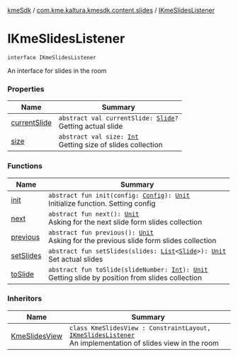 [kmeSdk](../../index.md) / [com.kme.kaltura.kmesdk.content.slides](../index.md) / [IKmeSlidesListener](./index.md)

# IKmeSlidesListener

`interface IKmeSlidesListener`

An interface for slides in the room

### Properties

| Name | Summary |
|---|---|
| [currentSlide](current-slide.md) | `abstract val currentSlide: `[`Slide`](../../com.kme.kaltura.kmesdk.ws.message.module/-kme-active-content-module-message/-active-content-payload/-slide/index.md)`?`<br>Getting actual slide |
| [size](size.md) | `abstract val size: `[`Int`](https://kotlinlang.org/api/latest/jvm/stdlib/kotlin/-int/index.html)<br>Getting size of slides collection |

### Functions

| Name | Summary |
|---|---|
| [init](init.md) | `abstract fun init(config: `[`Config`](../-kme-slides-view/-config/index.md)`): `[`Unit`](https://kotlinlang.org/api/latest/jvm/stdlib/kotlin/-unit/index.html)<br>Initialize function. Setting config |
| [next](next.md) | `abstract fun next(): `[`Unit`](https://kotlinlang.org/api/latest/jvm/stdlib/kotlin/-unit/index.html)<br>Asking for the next slide form slides collection |
| [previous](previous.md) | `abstract fun previous(): `[`Unit`](https://kotlinlang.org/api/latest/jvm/stdlib/kotlin/-unit/index.html)<br>Asking for the previous slide form slides collection |
| [setSlides](set-slides.md) | `abstract fun setSlides(slides: `[`List`](https://kotlinlang.org/api/latest/jvm/stdlib/kotlin.collections/-list/index.html)`<`[`Slide`](../../com.kme.kaltura.kmesdk.ws.message.module/-kme-active-content-module-message/-active-content-payload/-slide/index.md)`>): `[`Unit`](https://kotlinlang.org/api/latest/jvm/stdlib/kotlin/-unit/index.html)<br>Set actual slides |
| [toSlide](to-slide.md) | `abstract fun toSlide(slideNumber: `[`Int`](https://kotlinlang.org/api/latest/jvm/stdlib/kotlin/-int/index.html)`): `[`Unit`](https://kotlinlang.org/api/latest/jvm/stdlib/kotlin/-unit/index.html)<br>Getting slide by position from slides collection |

### Inheritors

| Name | Summary |
|---|---|
| [KmeSlidesView](../-kme-slides-view/index.md) | `class KmeSlidesView : ConstraintLayout, `[`IKmeSlidesListener`](./index.md)<br>An implementation of slides view in the room |

